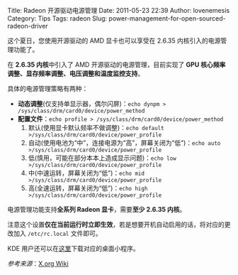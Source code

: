 Title: Radeon 开源驱动电源管理
Date: 2011-05-23 22:39
Author: lovenemesis
Category: Tips
Tags: radeon
Slug: power-management-for-open-sourced-radeon-driver

这个夏日，您使用开源驱动的 AMD 显卡也可以享受在 2.6.35
内核引入的电源管理功能了。

在 **2.6.35 内核**中引入了 AMD 开源驱动的电源管理，目前实现了 **GPU
核心频率调整、显存频率调整、电压调整和温度监控支持**。

具体的电源管理策略有两种：

-   **动态调整**(仅支持单显示器，偶尔闪屏)：`echo dynpm > /sys/class/drm/card0/device/power_method`
-   **配置文件**：`echo profile > /sys/class/drm/card0/device/power_method`
    1.  默认(使用显卡默认频率不做调整)：`echo default >/sys/class/drm/card0/device/power_profile`
    2.  自动(使用电池为“中”，连接电源为“高”，屏幕关闭为“低”)：`echo auto >/sys/class/drm/card0/device/power_profile`
    3.  低(慎用，可能在部分本本上造成显示问题)：`echo low >/sys/class/drm/card0/device/power_profile`
    4.  中(中速运转，屏幕关闭为“低”)：`echo mid >/sys/class/drm/card0/device/power_profile`
    5.  高(全速运转，屏幕关闭为“低”)：`echo high >/sys/class/drm/card0/device/power_profile`

电源管理功能支持**全系列 Radeon 显卡**，需要**至少 2.6.35 内核**。

注意这个设置**仅在当前运行时立即生效**，若是想要开机自动启用的话，将对应的更改加入
`/etc/rc.local` 文件即可。

KDE 用户还可以在[这里](ttp://is.gd/ytBHes)下载对应的桌面小程序。

*参考来源*：[X.org Wiki](http://wiki.x.org/wiki/RadeonFeature)
